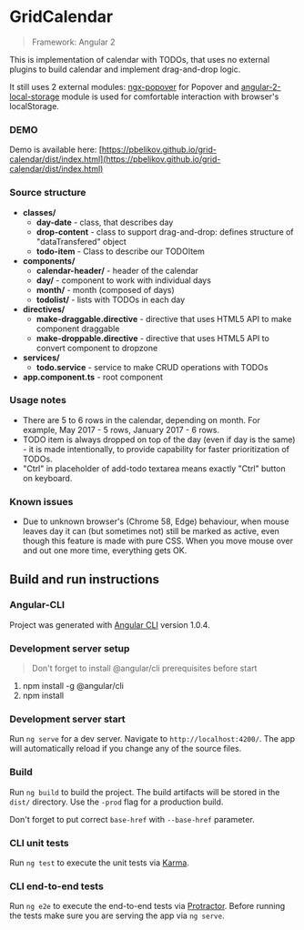 # GridCalendar

> Framework: Angular 2

This is implementation of calendar with TODOs, that uses no external plugins to build calendar and implement drag-and-drop logic.

It still uses 2 external modules: [ngx-popover](https://github.com/pleerock/ngx-popover) for Popover and [angular-2-local-storage](https://github.com/phenomnomnominal/angular-2-local-storage) module is used for comfortable interaction with browser's localStorage.

### DEMO

Demo is available here: [https://pbelikov.github.io/grid-calendar/dist/index.html](https://pbelikov.github.io/grid-calendar/dist/index.html)

### Source structure

+ __classes/__
  + __day-date__ - class, that describes day
  + __drop-content__ - class to support drag-and-drop: defines structure of "dataTransfered" object
  + __todo-item__ - Class to describe our TODOItem
+ __components/__
  + __calendar-header/__ - header of the calendar
  + __day/__ - component to work with individual days
  + __month/__ - month (composed of days)
  + __todolist/__ - lists with TODOs in each day
+ __directives/__
  + __make-draggable.directive__ - directive that uses HTML5 API to make component draggable
  + __make-droppable.directive__ - directive that uses HTML5 API to convert component to dropzone
+ __services/__
  + __todo.service__ - service to make CRUD operations with TODOs
+ __app.component.ts__ - root component

### Usage notes

+ There are 5 to 6 rows in the calendar, depending on month. For example, May 2017 - 5 rows, January 2017 - 6 rows.
+ TODO item is always dropped on top of the day (even if day is the same) - it is made intentionally, to provide capability for faster prioritization of TODOs.
+ "Ctrl" in placeholder of add-todo textarea means exactly "Ctrl" button on keyboard.

### Known issues

+ Due to unknown browser's (Chrome 58, Edge) behaviour, when mouse leaves day it can (but sometimes not) still be marked as active, even though this feature is made with pure CSS. When you move mouse over and out one more time, everything gets OK.

## Build and run instructions

### Angular-CLI

Project was generated with [Angular CLI](https://github.com/angular/angular-cli) version 1.0.4.

### Development server setup

> Don't forget to install @angular/cli prerequisites before start

1. npm install -g @angular/cli
2. npm install

### Development server start

Run `ng serve` for a dev server. Navigate to `http://localhost:4200/`. The app will automatically reload if you change any of the source files.

### Build

Run `ng build` to build the project. The build artifacts will be stored in the `dist/` directory. Use the `-prod` flag for a production build.

Don't forget to put correct `base-href` with `--base-href` parameter.

### CLI unit tests

Run `ng test` to execute the unit tests via [Karma](https://karma-runner.github.io).

### CLI end-to-end tests

Run `ng e2e` to execute the end-to-end tests via [Protractor](http://www.protractortest.org/).
Before running the tests make sure you are serving the app via `ng serve`.
